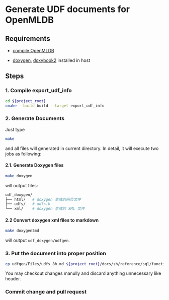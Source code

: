 # Generate UDF documents for OpenMLDB

## Requirements

- [compile OpenMLDB](../deploy/compile.md)

- [doxygen](https://doxygen.nl/), [doxybook2](https://github.com/matusnovak/doxybook2) installed in host


## Steps
### 1. Compile export_udf_info

```bash
cd ${project_root}
cmake --build build --target export_udf_info
```

### 2. Generate Documents

Just type 

```bash
make
```

and all files will generated in current directory. In detail, it will execute two jobs as following:

#### 2.1. Generate Doxygen files

```bash
make doxygen
```

will output files:

```bash
udf_doxygen/
├── html/   # doxygen 生成的网页文件
├── udfs/   # udfs.h
└── xml/    # doxygen 生成的 XML 文件
```


#### 2.2 Convert doxygen xml files to markdown

```bash
make doxygen2md
```

will output `udf_doxygen/udfgen`.

### 3. Put the document into proper position

```bash
cp udfgen/Files/udfs_8h.md ${project_root}/docs/zh/reference/sql/functions_and_operators/Files/udfs_8h.md
```

You may checkout changes manully and discard anything unnecessary like header.

### Commit change and pull request

